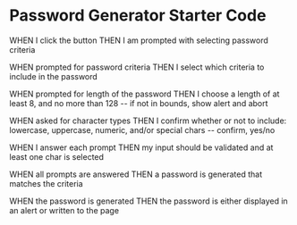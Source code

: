 # Password Generator Starter Code
WHEN I click the button
THEN I am prompted with selecting password criteria

WHEN prompted for password criteria
THEN I select which criteria to include in the password

WHEN prompted for length of the password
THEN I choose a length of at least 8, and no more than 128
-- if not in bounds, show alert and abort

WHEN asked for character types
THEN I confirm whether or not to include:
lowercase, uppercase, numeric, and/or special chars
-- confirm, yes/no

WHEN I answer each prompt
THEN my input should be validated and at least one char is selected

WHEN all prompts are answered
THEN a password is generated that matches the criteria

WHEN the password is generated
THEN the password is either displayed in an alert or 
written to the page